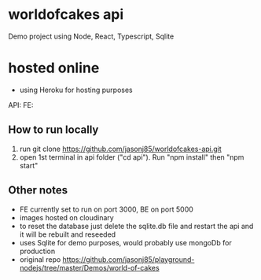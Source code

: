 # worldofcakes api
Demo project using Node, React, Typescript, Sqlite

# hosted online
- using Heroku for hosting purposes

API: 
FE: 

## How to run locally
1. run git clone https://github.com/jasonj85/worldofcakes-api.git
2. open 1st terminal in api folder ("cd api"). Run "npm install" then "npm start"

## Other notes
- FE currently set to run on port 3000, BE on port 5000
- images hosted on cloudinary 
- to reset the database just delete the sqlite.db file and restart the api and it will be rebuilt and reseeded 
- uses Sqlite for demo purposes, would probably use mongoDb for production
- original repo https://github.com/jasonj85/playground-nodejs/tree/master/Demos/world-of-cakes

